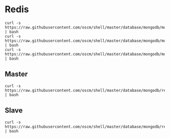 Redis
=====

	curl -s https://raw.githubusercontent.com/oscm/shell/master/database/mongodb/mongodb.sh | bash
	curl -s https://raw.githubusercontent.com/oscm/shell/master/database/mongodb/mongodb.bind.all.sh | bash
	curl -s https://raw.githubusercontent.com/oscm/shell/master/database/mongodb/mongodb.auth.sh | bash

Master
-----
	curl -s https://raw.githubusercontent.com/oscm/shell/master/database/mongodb/replication.master.sh | bash

Slave
-----
	curl -s https://raw.githubusercontent.com/oscm/shell/master/database/mongodb/replication.slave.sh | bash

